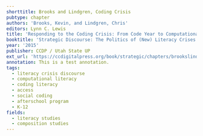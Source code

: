 ```yaml
---
shorttitle: Brooks and Lindgren, Coding Crisis
pubtype: chapter
authors: 'Brooks, Kevin, and Lindgren, Chris'
editors: Lynn C. Lewis
title: 'Responding to the Coding Crisis: From Code Year to Computational Literacy'
booktitle: 'Strategic Discourse: The Politics of (New) Literacy Crises'
year: '2015'
publisher: CCDP / Utah State UP
ext_url: 'https://ccdigitalpress.org/book/strategic/chapters/brookslindgren/index.html'
annotation: This is a test annotation.
tags:
  - literacy crisis discourse
  - computational literacy
  - coding literacy
  - access
  - social coding
  - afterschool program
  - K-12
fields:
  - literacy studies
  - composition studies
---
```

